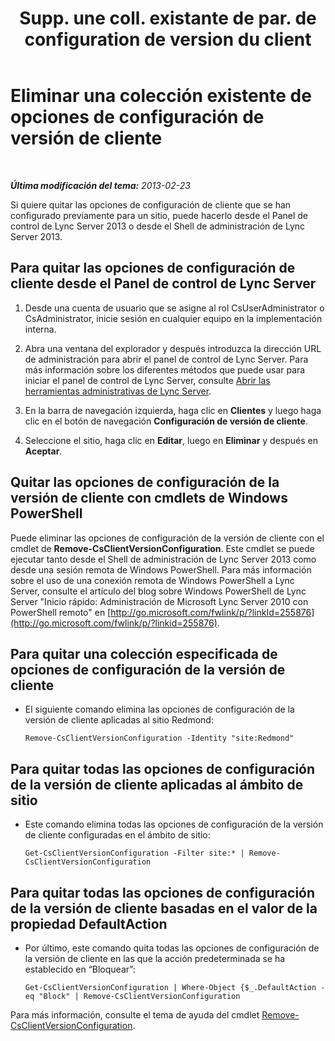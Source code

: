 ﻿---
title: "Supp. une coll. existante de par. de configuration de version du client"
TOCTitle: "Supp. une coll. existante de par. de configuration de version du client"
ms:assetid: 70bf1216-d0d2-45ce-881f-b8edadf3cec7
ms:mtpsurl: https://technet.microsoft.com/es-es/library/JJ898480(v=OCS.15)
ms:contentKeyID: 52061658
ms.date: 01/07/2017
mtps_version: v=OCS.15
ms.translationtype: HT
---

# Eliminar una colección existente de opciones de configuración de versión de cliente

 

_**Última modificación del tema:** 2013-02-23_

Si quiere quitar las opciones de configuración de cliente que se han configurado previamente para un sitio, puede hacerlo desde el Panel de control de Lync Server 2013 o desde el Shell de administración de Lync Server 2013.

## Para quitar las opciones de configuración de cliente desde el Panel de control de Lync Server

1.  Desde una cuenta de usuario que se asigne al rol CsUserAdministrator o CsAdministrator, inicie sesión en cualquier equipo en la implementación interna.

2.  Abra una ventana del explorador y después introduzca la dirección URL de administración para abrir el panel de control de Lync Server. Para más información sobre los diferentes métodos que puede usar para iniciar el panel de control de Lync Server, consulte [Abrir las herramientas administrativas de Lync Server](lync-server-2013-open-lync-server-administrative-tools.md).

3.  En la barra de navegación izquierda, haga clic en **Clientes** y luego haga clic en el botón de navegación **Configuración de versión de cliente**.

4.  Seleccione el sitio, haga clic en **Editar**, luego en **Eliminar** y después en **Aceptar**.

## Quitar las opciones de configuración de la versión de cliente con cmdlets de Windows PowerShell

Puede eliminar las opciones de configuración de la versión de cliente con el cmdlet de **Remove-CsClientVersionConfiguration**. Este cmdlet se puede ejecutar tanto desde el Shell de administración de Lync Server 2013 como desde una sesión remota de Windows PowerShell. Para más información sobre el uso de una conexión remota de Windows PowerShell a Lync Server, consulte el artículo del blog sobre Windows PowerShell de Lync Server "Inicio rápido: Administración de Microsoft Lync Server 2010 con PowerShell remoto" en [http://go.microsoft.com/fwlink/p/?linkId=255876](http://go.microsoft.com/fwlink/p/?linkid=255876).

## Para quitar una colección especificada de opciones de configuración de la versión de cliente

  - El siguiente comando elimina las opciones de configuración de la versión de cliente aplicadas al sitio Redmond:
    
        Remove-CsClientVersionConfiguration -Identity "site:Redmond"

## Para quitar todas las opciones de configuración de la versión de cliente aplicadas al ámbito de sitio

  - Este comando elimina todas las opciones de configuración de la versión de cliente configuradas en el ámbito de sitio:
    
        Get-CsClientVersionConfiguration -Filter site:* | Remove-CsClientVersionConfiguration

## Para quitar todas las opciones de configuración de la versión de cliente basadas en el valor de la propiedad DefaultAction

  - Por último, este comando quita todas las opciones de configuración de la versión de cliente en las que la acción predeterminada se ha establecido en “Bloquear”:
    
        Get-CsClientVersionConfiguration | Where-Object {$_.DefaultAction -eq "Block" | Remove-CsClientVersionConfiguration

Para más información, consulte el tema de ayuda del cmdlet [Remove-CsClientVersionConfiguration](https://docs.microsoft.com/en-us/powershell/module/skype/Remove-CsClientVersionConfiguration).

